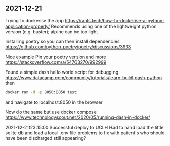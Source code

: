 ## 2021-12-21
Trying to dockerise the app
https://rants.tech/how-to-dockerise-a-python-application-properly/
Recommends using one of the lightweight python version (e.g. buster); alpine can be too light

Installing poetry so you can then install dependencies
https://github.com/python-poetry/poetry/discussions/3933

Nice example
Pin your poetry version and more
https://stackoverflow.com/a/54763270/992999

Found a simple dash hello world script for debugging
https://www.datacamp.com/community/tutorials/learn-build-dash-python
then
```sh
docker run -d -p 8050:8050 test
```
and navigate to localhost:8050 in the browser

Now do the same but use docker compose
https://www.technologyscout.net/2020/05/running-dash-in-docker/

2021-12-21t23:15:00
Successful deploy to UCLH
Had to hand load the little sqlite db
and load a local .env file
problems to fix with patient's who should have been discharged still appearing?



